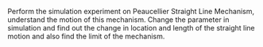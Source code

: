  Perform the simulation experiment on Peaucellier Straight Line
Mechanism, understand the motion of this mechanism. Change the
parameter in simulation and find out the change in location and length
of the straight line motion and also find the limit of the mechanism.
